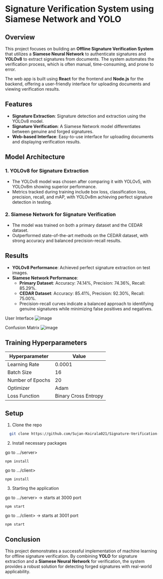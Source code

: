 # Signature Verification System using Siamese Network and YOLO

## Overview
This project focuses on building an **Offline Signature Verification System** that utilizes a **Siamese Neural Network** to authenticate signatures and **YOLOv8** to extract signatures from documents. The system automates the verification process, which is often manual, time-consuming, and prone to error.

The web app is built using **React** for the frontend and **Node.js** for the backend, offering a user-friendly interface for uploading documents and viewing verification results.

## Features
- **Signature Extraction**: Signature detection and extraction using the YOLOv8 model.
- **Signature Verification**: A Siamese Network model differentiates between genuine and forged signatures.
- **Web-based Interface**: Easy-to-use interface for uploading documents and displaying verification results.

## Model Architecture
### 1. YOLOv8 for Signature Extraction
- The YOLOv8 model was chosen after comparing it with YOLOv5, with YOLOv8m showing superior performance.
- Metrics tracked during training include box loss, classification loss, precision, recall, and mAP, with YOLOv8m achieving perfect signature detection in testing.

### 2. Siamese Network for Signature Verification
- The model was trained on both a primary dataset and the CEDAR dataset.
- Outperformed state-of-the-art methods on the CEDAR dataset, with strong accuracy and balanced precision-recall results.

## Results
- **YOLOv8 Performance**: Achieved perfect signature extraction on test images.
- **Siamese Network Performance**:
  - **Primary Dataset**: Accuracy: 74.14%, Precision: 74.36%, Recall: 85.29%.
  - **CEDAR Dataset**: Accuracy: 85.41%, Precision: 92.30%, Recall: 75.00%.
  - Precision-recall curves indicate a balanced approach to identifying genuine signatures while minimizing false positives and negatives.

User Interface
![image](https://github.com/user-attachments/assets/3a3b70d1-1e5a-42be-8b0c-51a16bfd2025)

Confusion Matrix 
![image](https://github.com/user-attachments/assets/e1a2942a-b2ad-4c7e-a07a-cd3373a913c5)



## Training Hyperparameters
| Hyperparameter       | Value           |
|----------------------|-----------------|
| Learning Rate        | 0.0001          |
| Batch Size           | 16              |
| Number of Epochs     | 20              |
| Optimizer            | Adam            |
| Loss Function        | Binary Cross Entropy |

## Setup

1. Clone the repo

```bash
  git clone https://github.com/Sujan-Koirala021/Signature-Verification-System
```

2. Install necessary packages

go to .../server>
```
npm install
```
go to .../client>

```
npm install
```

3. Starting the application

go to .../server> -> starts at 3000 port
```
npm start
```


go to .../client> -> starts at 3001 port

```
npm start
```

## Conclusion
This project demonstrates a successful implementation of machine learning for offline signature verification. By combining **YOLO** for signature extraction and a **Siamese Neural Network** for verification, the system provides a robust solution for detecting forged signatures with real-world applicability.
